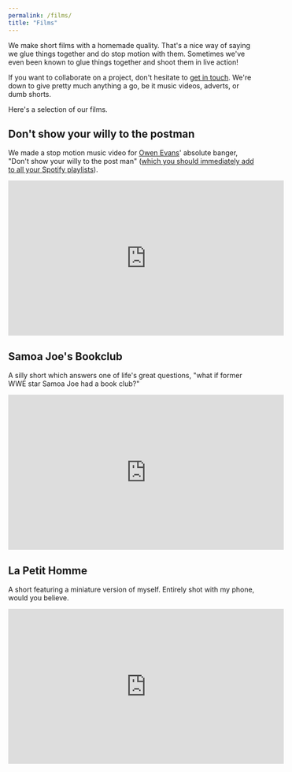 ```yaml
---
permalink: /films/
title: "Films"
---
```


We make short films with a homemade quality.
That's a nice way of saying we glue things together and do stop motion with them.
Sometimes we've even been known to glue things together and shoot them in live action!

If you want to collaborate on a project, don't hesitate to [get in touch](/contact).
We're down to give pretty much anything a go, be it music videos, adverts, or dumb shorts.

Here's a selection of our films.

## Don't show your willy to the postman

We made a stop motion music video for [Owen Evans](https://soundcloud.com/owen-evans/tracks)' absolute banger, "Don't show your willy to the post man" ([which you should immediately add to all your Spotify playlists](https://open.spotify.com/track/4XvpGMmodpL78zsPEGdngt?si=f31e28324e2a41da)).

<iframe width="560" height="315" src="https://www.youtube-nocookie.com/embed/MxmqXoD_qFg?si=3pGZ7MzflYcoeGWS" title="YouTube video player" frameborder="0" allow="accelerometer; autoplay; clipboard-write; encrypted-media; gyroscope; picture-in-picture; web-share" allowfullscreen></iframe>
<br>

## Samoa Joe's Bookclub

A silly short which answers one of life's great questions, "what if former WWE star Samoa Joe had a book club?"

<iframe width="560" height="315" src="https://www.youtube-nocookie.com/embed/RcEpgAPyh60?si=OOASxO40Y1KDSJlU" title="YouTube video player" frameborder="0" allow="accelerometer; autoplay; clipboard-write; encrypted-media; gyroscope; picture-in-picture; web-share" allowfullscreen></iframe>
<br>

## La Petit Homme

A short featuring a miniature version of myself.
Entirely shot with my phone, would you believe.

<iframe width="560" height="315" src="https://www.youtube-nocookie.com/embed/Wr7FGPWw-9I?si=qJ5yByJJxstNOQ1s" title="YouTube video player" frameborder="0" allow="accelerometer; autoplay; clipboard-write; encrypted-media; gyroscope; picture-in-picture; web-share" allowfullscreen></iframe>